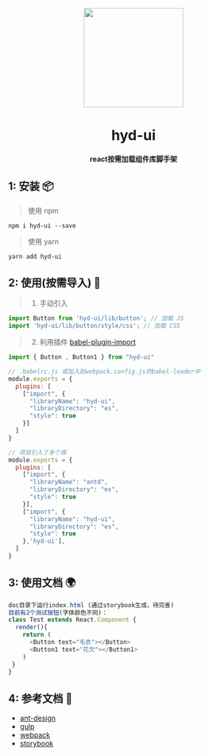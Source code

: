 <p align="center">
  <a href="javascript:viod(0)">
    <img width="200" src="http://huyongdi.com/favicon.ico">
  </a>
</p>

<h1 align="center">hyd-ui</h1>

<h4 align="center">react按需加载组件库脚手架</h4>

## 1: 安装 📦
> 使用 npm 
```
npm i hyd-ui --save
```

> 使用 yarn
```
yarn add hyd-ui
```

## 2: 使用(按需导入) 🔨 
> 1. 手动引入
```js
import Button from 'hyd-ui/lib/button'; // 加载 JS
import 'hyd-ui/lib/button/style/css'; // 加载 CSS
```
> 2. 利用插件 [babel-plugin-import](https://github.com/ant-design/babel-plugin-import)

```js
import { Button , Button1 } from "hyd-ui"

// .babelrc.js 或加入到webpack.config.js的babel-loader中
module.exports = {
  plugins: [
    ["import", {
      "libraryName": "hyd-ui",
      "libraryDirectory": "es",
      "style": true
    }]
  ]
}

// 项目引入了多个库
module.exports = {
  plugins: [
    ["import", {
      "libraryName": "antd",
      "libraryDirectory": "es",
      "style": true
    }], 
    ["import", {
      "libraryName": "hyd-ui",
      "libraryDirectory": "es",
      "style": true
    },'hyd-ui'], 
  ]
}
```
## 3: 使用文档 🌍
```js
doc目录下运行index.html (通过storybook生成，待完善)
目前有2个测试按钮(字体颜色不同)：
class Test extends React.Component {
  render(){
    return (
      <Button text="毛衣"></Button>
      <Button1 text="花欠"></Button1>
    )
 }
}
```

## 4: 参考文档 🔗
- [ant-design](https://github.com/ant-design/ant-design)
- [gulp](https://www.gulpjs.com.cn/docs/)
- [webpack](https://www.webpackjs.com/)
- [storybook](https://github.com/storybookjs/storybook)
```
